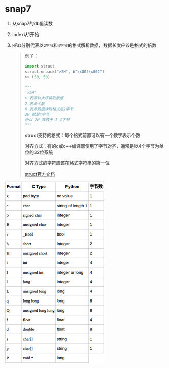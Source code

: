 # snap7

1. 从snap7的db里读数

2. index从1开始

3. `H`和`I`分别代表以`2字节`和`4字节`的格式解析数据，数据长度应该是格式的倍数

   > 例子：
   >
   > ```python
   > import struct
   > struct.unpack(">2H", b"\x002\x002")
   > >> (50, 50)
   >
   > """
   > '>2H'
   > > 表示以大序读取数据
   > 2 表示个数
   > H 表示数据读取格式是2字节
   > 2H 就是4字节
   > 所以 2H 等效于 I 4字节
   > """
   > ```
   > **struct支持的格式：每个格式前都可以有一个数字表示个数**
   >
   > **对齐方式：有的c或c++编译器使用了字节对齐，通常是以4个字节为单位的32位系统**
   >
   > **对齐方式的字符应该在格式字符串的第一位**
   >
   > [struct官方文档](https://docs.python.org/3/library/struct.html#format-characters)


![数据类型](./file/fmt.png)

